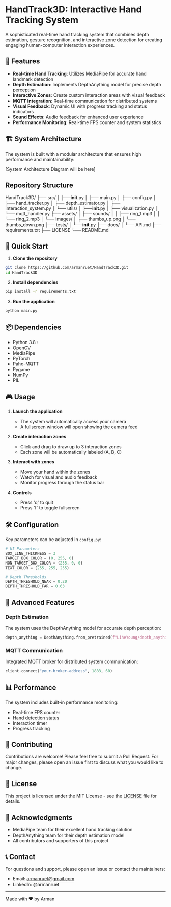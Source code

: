 # HandTrack3D: Interactive Hand Tracking System

A sophisticated real-time hand tracking system that combines depth estimation, gesture recognition, and interactive zone detection for creating engaging human-computer interaction experiences.

## 🌟 Features

- **Real-time Hand Tracking**: Utilizes MediaPipe for accurate hand landmark detection
- **Depth Estimation**: Implements DepthAnything model for precise depth perception
- **Interactive Zones**: Create custom interaction areas with visual feedback
- **MQTT Integration**: Real-time communication for distributed systems
- **Visual Feedback**: Dynamic UI with progress tracking and status indicators
- **Sound Effects**: Audio feedback for enhanced user experience
- **Performance Monitoring**: Real-time FPS counter and system statistics

## 🏗️ System Architecture

The system is built with a modular architecture that ensures high performance and maintainability:

[System Architecture Diagram will be here]

## Repository Structure

HandTrack3D/
├── src/
│   ├──__init__.py
│   ├── main.py
│   ├── config.py
│   ├── hand_tracker.py
│   ├── depth_estimator.py
│   ├── interaction_system.py
│   └── utils/
│       ├──__init__.py
│       ├── visualization.py
│       └── mqtt_handler.py
├── assets/
│   ├── sounds/
│   │   ├── ring_1.mp3
│   │   └── ring_2.mp3
│   └── images/
│       ├── thumbs_up.png
│       └── thumbs_down.png
├── tests/
│   └──__init__.py
├── docs/
│   └── API.md
├── requirements.txt
├── LICENSE
└── README.md

## 🚀 Quick Start

1. **Clone the repository**
```bash
git clone https://github.com/armanruet/HandTrack3D.git
cd HandTrack3D
```

2. **Install dependencies**
```bash
pip install -r requirements.txt
```

3. **Run the application**
```bash
python main.py
```

## 📦 Dependencies

- Python 3.8+
- OpenCV
- MediaPipe
- PyTorch
- Paho-MQTT
- Pygame
- NumPy
- PIL

## 🎮 Usage

1. **Launch the application**
   - The system will automatically access your camera
   - A fullscreen window will open showing the camera feed

2. **Create interaction zones**
   - Click and drag to draw up to 3 interaction zones
   - Each zone will be automatically labeled (A, B, C)

3. **Interact with zones**
   - Move your hand within the zones
   - Watch for visual and audio feedback
   - Monitor progress through the status bar

4. **Controls**
   - Press 'q' to quit
   - Press 'f' to toggle fullscreen

## 🛠️ Configuration

Key parameters can be adjusted in `config.py`:

```python
# UI Parameters
BOX_LINE_THICKNESS = 3
TARGET_BOX_COLOR = (0, 255, 0)
NON_TARGET_BOX_COLOR = (255, 0, 0)
TEXT_COLOR = (255, 255, 255)

# Depth Thresholds
DEPTH_THRESHOLD_NEAR = 0.20
DEPTH_THRESHOLD_FAR = 0.63
```

## 🔧 Advanced Features

### Depth Estimation
The system uses the DepthAnything model for accurate depth perception:
```python
depth_anything = DepthAnything.from_pretrained(f"LiheYoung/depth_anything_{encoder}14")
```

### MQTT Communication
Integrated MQTT broker for distributed system communication:
```python
client.connect("your-broker-address", 1883, 60)
```

## 📊 Performance

The system includes built-in performance monitoring:
- Real-time FPS counter
- Hand detection status
- Interaction timer
- Progress tracking

## 🤝 Contributing

Contributions are welcome! Please feel free to submit a Pull Request. For major changes, please open an issue first to discuss what you would like to change.

## 📄 License

This project is licensed under the MIT License - see the [LICENSE](LICENSE) file for details.

## 🙏 Acknowledgments

- MediaPipe team for their excellent hand tracking solution
- DepthAnything team for their depth estimation model
- All contributors and supporters of this project

## 📞 Contact

For questions and support, please open an issue or contact the maintainers:
- Email: armanruet@gmail.com
- LinkedIn: @armanruet

---
Made with ❤️ by Arman
